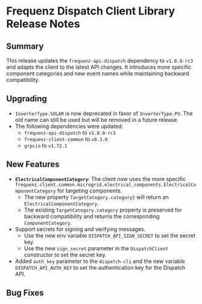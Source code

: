 # Frequenz Dispatch Client Library Release Notes

## Summary

This release updates the `frequenz-api-dispatch` dependency to `v1.0.0-rc3` and adapts the client to the latest API changes. It introduces more specific component categories and new event names while maintaining backward compatibility.

## Upgrading

* `InverterType.SOLAR` is now deprecated in favor of `InverterType.PV`. The old name can still be used but will be removed in a future release.
* The following dependencies were updated:
  * `frequenz-api-dispatch` to `v1.0.0-rc3`
  * `frequenz-client-common` to `v0.3.6`
  * `grpcio` to `v1.72.1`

## New Features

* **`ElectricalComponentCategory`**: The client now uses the more specific `frequenz.client.common.microgrid.electrical_components.ElectricalComponentCategory` for targeting components.
  * The new property `TargetCategory.category2` will return an `ElectricalComponentCategory`.
  * The existing `TargetCategory.category` property is preserved for backward compatibility and returns the corresponding `ComponentCategory`.
* Support secrets for signing and verifying messages.
  * Use the new env variable `DISPATCH_API_SIGN_SECRET` to set the secret key.
  * Use the new `sign_secret` parameter in the `DispatchClient` constructor to set the secret key.
* Added `auth_key` parameter to the `dispatch-cli` and the new variable `DISPATCH_API_AUTH_KEY` to set the authentication key for the Dispatch API.


## Bug Fixes

<!-- Here goes notable bug fixes that are worth a special mention or explanation -->
